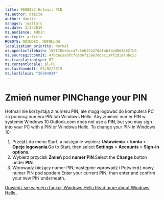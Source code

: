 ```yaml
---
title: 9000233 Hotmail PIN
ms.author: daeite
author: daeite
manager: joallard
ms.date: 3/1/2019
ms.audience: Admin
ms.topic: article
ROBOTS: NOINDEX, NOFOLLOW
localization_priority: Normal
ms.openlocfilehash: 159f78eebcca7c5eb26427dafa63abd0e2882fb6
ms.sourcegitcommit: 47bdacaa8fcfce06f159a7ddbc114f2d1a70bc2c
ms.translationtype: MT
ms.contentlocale: pl-PL
ms.lasthandoff: 03/02/2019
ms.locfileid: "30364834"
---
```

# <a name="change-your-pin"></a><span data-ttu-id="7754b-102">Zmień numer PIN</span><span class="sxs-lookup"><span data-stu-id="7754b-102">Change your PIN</span></span>

<span data-ttu-id="7754b-p101">Hotmail nie korzystają z numeru PIN, ale mogą logować do komputera PC za pomocą numeru PIN lub Windows Hello. Aby zmienić numer PIN w systemie Windows 10:</span><span class="sxs-lookup"><span data-stu-id="7754b-p101">Outlook.com does not use a PIN, but you may sign into your PC with a PIN or Windows Hello. To change your PIN in Windows 10:</span></span>

1. <span data-ttu-id="7754b-105">Przejdź do menu Start, a następnie wybierz **Ustawienia** > **konta** > **Opcje logowania**.</span><span class="sxs-lookup"><span data-stu-id="7754b-105">Go to Start, then select **Settings** > **Accounts** > **Sign-in options**.</span></span>
2. <span data-ttu-id="7754b-106">Wybierz przycisk **Zmień** pod **numer PIN**.</span><span class="sxs-lookup"><span data-stu-id="7754b-106">Select the **Change** button under **PIN**.</span></span>
3. <span data-ttu-id="7754b-107">Wprowadź bieżący numer PIN; następnie wprowadź i Potwierdź nowy numer PIN pod spodem.</span><span class="sxs-lookup"><span data-stu-id="7754b-107">Enter your current PIN; then enter and confirm your new PIN underneath.</span></span>

[<span data-ttu-id="7754b-108">Dowiedz się więcej o funkcji Windows Hello.</span><span class="sxs-lookup"><span data-stu-id="7754b-108">Read more about Windows Hello.</span></span>](https://support.microsoft.com/help/17215/)
